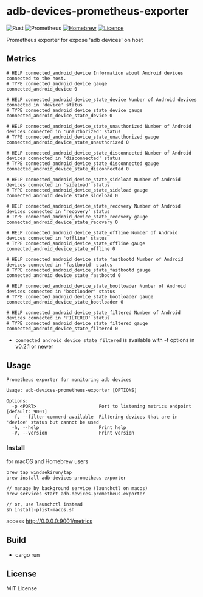 # adb-devices-prometheus-exporter
![Rust](https://img.shields.io/badge/rust-%23000000.svg?style=for-the-badge&logo=rust&logoColor=white) ![Prometheus](https://img.shields.io/badge/Prometheus-E6522C?style=for-the-badge&logo=Prometheus&logoColor=white) [![Homebrew](https://img.shields.io/badge/dynamic/json.svg?url=https://raw.githubusercontent.com/windsekirun/homebrew-tap/master/Info/adb-devices-prometheus-exporter.json&query=$.versions.stable&label=homebrew&style=for-the-badge&logo=homebrew&logoColor=white)](https://github.com/WindSekirun/homebrew-tap/blob/main/Formula/adb-devices-prometheus-exporter.rb) [![Licence](https://img.shields.io/github/license/windsekirun/adb-devices-prometheus-exporter?style=for-the-badge)](./LICENSE)

Prometheus exporter for expose 'adb devices' on host

## Metrics
```
# HELP connected_android_device Information about Android devices connected to the host.
# TYPE connected_android_device gauge
connected_android_device 0

# HELP connected_android_device_state_device Number of Android devices connected in 'device' status
# TYPE connected_android_device_state_device gauge
connected_android_device_state_device 0

# HELP connected_android_device_state_unauthorized Number of Android devices connected in 'unauthorized' status
# TYPE connected_android_device_state_unauthorized gauge
connected_android_device_state_unauthorized 0

# HELP connected_android_device_state_disconnected Number of Android devices connected in 'disconnected' status
# TYPE connected_android_device_state_disconnected gauge
connected_android_device_state_disconnected 0

# HELP connected_android_device_state_sideload Number of Android devices connected in 'sideload' status
# TYPE connected_android_device_state_sideload gauge
connected_android_device_state_sideload 0

# HELP connected_android_device_state_recovery Number of Android devices connected in 'recovery' status
# TYPE connected_android_device_state_recovery gauge
connected_android_device_state_recovery 0

# HELP connected_android_device_state_offline Number of Android devices connected in 'offline' status
# TYPE connected_android_device_state_offline gauge
connected_android_device_state_offline 0

# HELP connected_android_device_state_fastbootd Number of Android devices connected in 'fastbootd' status
# TYPE connected_android_device_state_fastbootd gauge
connected_android_device_state_fastbootd 0

# HELP connected_android_device_state_bootloader Number of Android devices connected in 'bootloader' status
# TYPE connected_android_device_state_bootloader gauge
connected_android_device_state_bootloader 0

# HELP connected_android_device_state_filtered Number of Android devices connected in 'FILTERED' status
# TYPE connected_android_device_state_filtered gauge
connected_android_device_state_filtered 0
```

* `connected_android_device_state_filtered` is available with -f options in v0.2.1 or newer

## Usage

```
Prometheus exporter for monitoring adb devices

Usage: adb-devices-prometheus-exporter [OPTIONS]

Options:
  -p <PORT>                       Port to listening metrics endpoint [default: 9001]
  -f, --filter-commend-available  Filtering devices that are in 'device' status but cannot be used
  -h, --help                      Print help
  -V, --version                   Print version
```

### Install

for macOS and Homebrew users
```
brew tap windsekirun/tap
brew install adb-devices-prometheus-exporter

// manage by background service (launchctl on macos)
brew services start adb-devices-prometheus-exporter

// or, use launchctl instead
sh install-plist-macos.sh
```

access http://0.0.0.0:9001/metrics

## Build

* cargo run

## License
MIT License